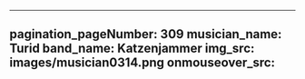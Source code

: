 ------
pagination_pageNumber: 309
musician_name: Turid
band_name: Katzenjammer
img_src: images/musician0314.png
onmouseover_src: 
------